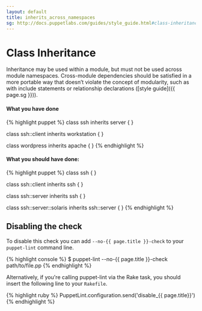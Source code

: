 ```yaml
---
layout: default
title: inherits_across_namespaces
sg: http://docs.puppetlabs.com/guides/style_guide.html#class-inheritance
---
```


# Class Inheritance

Inheritance may be used within a module, but must not be used across module
namespaces. Cross-module dependencies should be satisfied in a more portable
way that doesn’t violate the concept of modularity, such as with include
statements or relationship declarations ([style guide]({{ page.sg }})).

#### What you have done
{% highlight puppet %}
class ssh inherits server { }

class ssh::client inherits workstation { }

class wordpress inherits apache { }
{% endhighlight %}

#### What you should have done:
{% highlight puppet %}
class ssh { }

class ssh::client inherits ssh { }

class ssh::server inherits ssh { }

class ssh::server::solaris inherits ssh::server { }
{% endhighlight %}

## Disabling the check

To disable this check you can add `--no-{{ page.title }}-check` to your
`puppet-lint` command line.

{% highlight console %}
$ puppet-lint --no-{{ page.title }}-check path/to/file.pp
{% endhighlight %}

Alternatively, if you're calling puppet-lint via the Rake task, you should
insert the following line to your `Rakefile`.

{% highlight ruby %}
PuppetLint.configuration.send('disable_{{ page.title}}')
{% endhighlight %}
